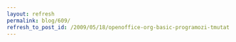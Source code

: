 ```yaml
---
layout: refresh
permalink: blog/609/
refresh_to_post_id: /2009/05/18/openoffice-org-basic-programozi-tmutat
---
```

